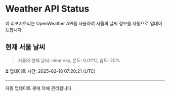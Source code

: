 
# Weather API Status

이 리포지토리는 OpenWeather API를 사용하여 서울의 날씨 정보를 자동으로 업데이트합니다.

## 현재 서울 날씨
> 서울의 현재 날씨: clear sky, 온도: 0.01°C, 습도: 20%

⏳ 업데이트 시간: 2025-02-18 07:20:21 (UTC)

---
자동 업데이트 봇에 의해 관리됩니다.
